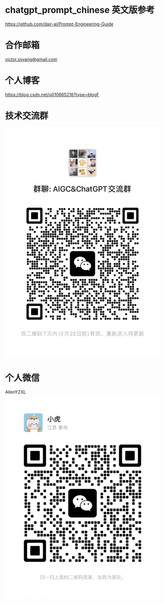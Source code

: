 

# chatgpt_prompt_chinese 英文版参考

https://github.com/dair-ai/Prompt-Engineering-Guide



# 合作邮箱

victor.xsyang@gmail.com

# 个人博客

https://blog.csdn.net/u010665216?type=blogF


# 技术交流群
![技术交流群](./imgs/ChatGPT%E4%BA%A4%E6%B5%81%E7%BE%A4.jpeg)

# 个人微信
AllenYZXL
![个人微信](./imgs/个人微信.jpeg)


